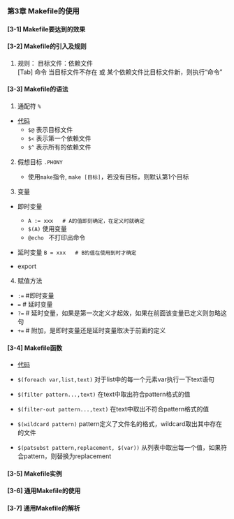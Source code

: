 ### 第3章 Makefile的使用

#### [3-1] Makefile要达到的效果



#### [3-2] Makefile的引入及规则
1. 规则：
    目标文件：依赖文件  
    [Tab] 命令
当目标文件不存在 或 某个依赖文件比目标文件新，则执行“命令”  


#### [3-3] Makefile的语法
1. 通配符 `%`
- [代码](../../source/LinuxAppDevBasic/source/04_2018_Makefile/002_syntax/001_patten/Makefile)
    - `$@` 表示目标文件 
    - `$<` 表示第一个依赖文件
    - `$^` 表示所有的依赖文件

2. 假想目标 `.PHONY`
    - 使用`make`指令, `make [目标]`，若没有目标，则默认第1个目标

3. 变量
- 即时变量
    - `A := xxx   # A的值即刻确定，在定义时就确定`
    - `$(A)` 使用变量 
    - `@echo ` 不打印出命令
- 延时变量
    `B = xxx   # B的值在使用到时才确定`

- export

4. 赋值方法
- `:=`  #即时变量  
- `=`   # 延时变量
- `?=`  # 延时变量，如果是第一次定义才起效，如果在前面该变量已定义则忽略这句
- `+=`  # 附加，是即时变量还是延时变量取决于前面的定义 




#### [3-4] Makefile函数
- [代码](../../source/LinuxAppDevBasic/source/04_2018_Makefile/003_example/Makefile)
- `$(foreach var,list,text)` 对于list中的每一个元素var执行一下text语句

- `$(filter pattern...,text)` 在text中取出符合pattern格式的值
- `$(filter-out pattern...,text)` 在text中取出不符合pattern格式的值

- `$(wildcard pattern)` pattern定义了文件名的格式，wildcard取出其中存在的文件

- `$(patsubst pattern,replacement, $(var))` 从列表中取出每一个值，如果符合pattern，则替换为replacement

#### [3-5] Makefile实例



#### [3-6] 通用Makefile的使用



#### [3-7] 通用Makefile的解析



